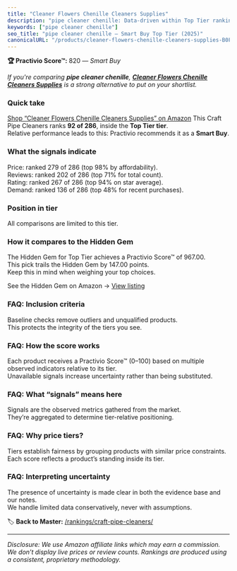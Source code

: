```yaml
---
title: "Cleaner Flowers Chenille Cleaners Supplies"
description: "pipe cleaner chenille: Data-driven within Top Tier ranking using the Practivio Score™. Positioned by quality, value, demand, findability, momentum."
keywords: ["pipe cleaner chenille"]
seo_title: "pipe cleaner chenille — Smart Buy Top Tier (2025)"
canonicalURL: "/products/cleaner-flowers-chenille-cleaners-supplies-B0FMJYZFD5/"
---
```


**🏆 Practivio Score™:** 820 — _Smart Buy_


*If you're comparing **pipe cleaner chenille**, **[Cleaner Flowers Chenille Cleaners Supplies](https://www.amazon.com/dp/B0FMJYZFD5?tag=practivio-20)** is a strong alternative to put on your shortlist.*
### Quick take
[Shop “Cleaner Flowers Chenille Cleaners Supplies” on Amazon](https://www.amazon.com/dp/B0FMJYZFD5?tag=practivio-20)
This Craft Pipe Cleaners ranks **92 of 286**, inside the **Top Tier tier**.  
Relative performance leads to this: Practivio recommends it as a **Smart Buy**.

### What the signals indicate
Price: ranked 279 of 286 (top 98% by affordability).  
Reviews: ranked 202 of 286 (top 71% for total count).  
Rating: ranked 267 of 286 (top 94% on star average).  
Demand: ranked 136 of 286 (top 48% for recent purchases).

### Position in tier
All comparisons are limited to this tier.

### How it compares to the Hidden Gem
The Hidden Gem for Top Tier achieves a Practivio Score™ of 967.00.  
This pick trails the Hidden Gem by 147.00 points.  
Keep this in mind when weighing your top choices.  

See the Hidden Gem on Amazon → [View listing](https://www.amazon.com/dp/B07ZG6JY5J?tag=practivio-20)

### FAQ: Inclusion criteria
Baseline checks remove outliers and unqualified products.  
This protects the integrity of the tiers you see.

### FAQ: How the score works
Each product receives a Practivio Score™ (0–100) based on multiple observed indicators relative to its tier.  
Unavailable signals increase uncertainty rather than being substituted.

### FAQ: What “signals” means here
Signals are the observed metrics gathered from the market.  
They’re aggregated to determine tier-relative positioning.

### FAQ: Why price tiers?
Tiers establish fairness by grouping products with similar price constraints.  
Each score reflects a product’s standing inside its tier.

### FAQ: Interpreting uncertainty
The presence of uncertainty is made clear in both the evidence base and our notes.  
We handle limited data conservatively, never with assumptions.


🏷️ **Back to Master:** [/rankings/craft-pipe-cleaners/](/rankings/craft-pipe-cleaners/)

---
_Disclosure: We use Amazon affiliate links which may earn a commission. We don’t display live prices or review counts. Rankings are produced using a consistent, proprietary methodology._
